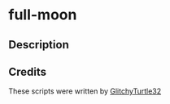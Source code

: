 # full-moon

## Description


## Credits
These scripts were written by [GlitchyTurtle32](https://github.com/GlitchyTurtle)
